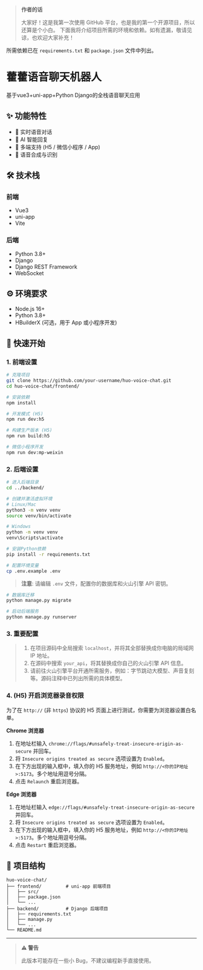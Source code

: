 > **作者的话**
> 
> 大家好！这是我第一次使用 GitHub 平台，也是我的第一个开源项目，所以还算是个小白。
> 下面我将介绍项目所需的环境和依赖。如有遗漏，敬请见谅，也欢迎大家补充！

所需依赖已在 `requirements.txt` 和 `package.json` 文件中列出。

# 藿藿语音聊天机器人

基于vue3+uni-app+Python Django的全栈语音聊天应用

## ✨ 功能特性
- 🎤 实时语音对话
- 🤖 AI 智能回复
- 📱 多端支持 (H5 / 微信小程序 / App)
- 🎵 语音合成与识别

## 🛠️ 技术栈

### 前端
- Vue3
- uni-app
- Vite

### 后端
- Python 3.8+
- Django
- Django REST Framework
- WebSocket

## ⚙️ 环境要求
- Node.js 16+
- Python 3.8+
- HBuilderX (可选，用于 App 或小程序开发)

## 🚀 快速开始

### 1. 前端设置

```bash
# 克隆项目
git clone https://github.com/your-username/huo-voice-chat.git
cd huo-voice-chat/frontend/

# 安装依赖
npm install

# 开发模式 (H5)
npm run dev:h5

# 构建生产版本 (H5)
npm run build:h5

# 微信小程序开发
npm run dev:mp-weixin
```

### 2. 后端设置

```bash
# 进入后端目录
cd ../backend/

# 创建并激活虚拟环境
# Linux/Mac
python3 -m venv venv
source venv/bin/activate

# Windows
python -m venv venv
venv\Scripts\activate

# 安装Python依赖
pip install -r requirements.txt

# 配置环境变量
cp .env.example .env
```
> **注意**: 请编辑 `.env` 文件，配置你的数据库和火山引擎 API 密钥。

```bash
# 数据库迁移
python manage.py migrate

# 启动后端服务
python manage.py runserver
```

### 3. 重要配置

> 1.  在项目源码中全局搜索 `localhost`，并将其全部替换成你电脑的局域网 IP 地址。
> 2.  在源码中搜索 `your_api`，将其替换成你自己的火山引擎 API 信息。
> 3.  请前往火山引擎平台开通所需服务，例如：字节跳动大模型、声音复刻等。源码注释中已列出所需的具体模型。

### 4. (H5) 开启浏览器录音权限

为了在 `http://` (非 `https`) 协议的 H5 页面上进行测试，你需要为浏览器设置白名单。

**Chrome 浏览器**
1.  在地址栏输入 `chrome://flags/#unsafely-treat-insecure-origin-as-secure` 并回车。
2.  将 `Insecure origins treated as secure` 选项设置为 `Enabled`。
3.  在下方出现的输入框中，填入你的 H5 服务地址，例如 `http://<你的IP地址>:5173`。多个地址用逗号分隔。
4.  点击 `Relaunch` 重启浏览器。

**Edge 浏览器**
1.  在地址栏输入 `edge://flags/#unsafely-treat-insecure-origin-as-secure` 并回车。
2.  将 `Insecure origins treated as secure` 选项设置为 `Enabled`。
3.  在下方出现的输入框中，填入你的 H5 服务地址，例如 `http://<你的IP地址>:5173`。多个地址用逗号分隔。
4.  点击 `Restart` 重启浏览器。

## 📂 项目结构
```
huo-voice-chat/
├── frontend/         # uni-app 前端项目
│   ├── src/
│   ├── package.json
│   └── ...
├── backend/          # Django 后端项目
│   ├── requirements.txt
│   ├── manage.py
│   └── ...
└── README.md
```

---

> **⚠️ 警告**
> 
> 此版本可能存在一些小 Bug，不建议编程新手直接使用。
